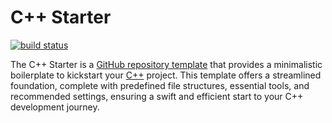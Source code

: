 # C++ Starter

[![build status](https://img.shields.io/github/actions/workflow/status/threeal/cpp-starter/ci.yaml?branch=main&style=flat-square)](https://github.com/threeal/cpp-starter/actions/workflows/ci.yaml)

The C++ Starter is a [GitHub repository template](https://docs.github.com/en/repositories/creating-and-managing-repositories/creating-a-repository-from-a-template) that provides a minimalistic boilerplate to kickstart your [C++](https://isocpp.org) project. This template offers a streamlined foundation, complete with predefined file structures, essential tools, and recommended settings, ensuring a swift and efficient start to your C++ development journey.
